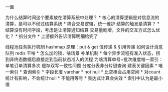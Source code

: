 一面

为什么结算时间这个要素放在清算系统中处理？
	* 核心的清算逻辑是对信息流的清算，是可以不经过结算系统
	* 耦合交易逻辑，统一维护
结算的触发是清算？
	* 结算没有时间字段，考虑是让清算通知结算
交易量剧增，文件的交互方式怎么优化？
	* 拆分文件
	* 上游额外告诉清算明细给完了

线程池任务执行机制
hashmap 原理：put & get
值传递 & 引用传递
如何设计消息队列
redis 干啥
	* 怎么加的锁，啥场景
补单机制
	* 每个异步流程有准入状态，捞到非终态数据后直接走到当前状态准入的流程
为啥清算单号+批次维度唯一索引：单笔订单清算多次
缓存双写一致性问题
分库分表非分片键查询
建表关键因素
	* 唯一索引
	* 查询索引
	* 字段长度 varchar
	* not null
		* 比空串会占用空间
		* 对count统计有影响，不会统计null
		* 不能用等号
		* 表达式计算会失效
		* 索引中认为是最小值